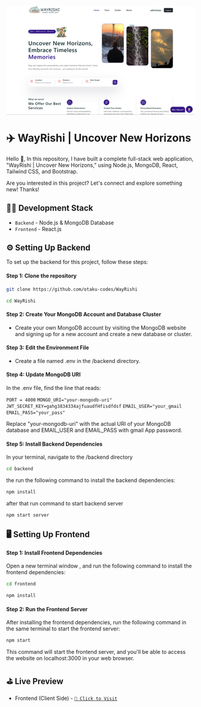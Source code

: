 ![Frontend Screenshot](https://raw.githubusercontent.com/otaku-codes/WayRishi/refs/heads/main/frontend/public/tour-images/Screenshot.png)

# ✈️ WayRishi | Uncover New Horizons

Hello 👋, In this repository, I have built a complete full-stack web application, "WayRishi | Uncover New Horizons," using Node.js, MongoDB, React, Tailwind CSS, and Bootstrap.

Are you interested in this project? Let's connect and explore something new! Thanks!

## 🧑‍💻 Development Stack

- `Backend` - Node.js & MongoDB Database
- `Frontend` - React.js

## ⚙️ Setting Up Backend

To set up the backend for this project, follow these steps:

#### Step 1: Clone the repository

```bash
git clone https://github.com/otaku-codes/WayRishi
```

```bash
cd WayRishi
```

#### Step 2: Create Your MongoDB Account and Database Cluster

- Create your own MongoDB account by visiting the MongoDB website and signing up for a new account and create a new database or cluster.

#### Step 3: Edit the Environment File

- Create a file named .env in the /backend directory.

#### Step 4: Update MongoDB URI

In the .env file, find the line that reads:

`PORT = 4000`
`MONGO_URI="your-mongodb-uri"`
`JWT_SECRET_KEY=gahg3834334ajfuaudfHfisdfdsf`
`EMAIL_USER="your_gmail`
`EMAIL_PASS="your_pass"`

Replace "your-mongodb-uri" with the actual URI of your MongoDB database and EMAIL_USER and EMAIL_PASS with gmail App password.

#### Step 5: Install Backend Dependencies

In your terminal, navigate to the /backend directory

```bash
cd backend
```

the run the following command to install the backend dependencies:

```bash
npm install
```

after that run command to start backend server

```bash
npm start server
```

## 🖥️ Setting Up Frontend

#### Step 1: Install Frontend Dependencies

Open a new terminal window , and run the following command to install the frontend dependencies:

```bash
cd frontend
```

```bash
npm install
```

#### Step 2: Run the Frontend Server

After installing the frontend dependencies, run the following command in the same terminal to start the frontend server:

```bash
npm start
```

This command will start the frontend server, and you'll be able to access the website on localhost:3000 in your web browser.

## ⛳️ Live Preview

- Frontend (Client Side) - [`🚀 Click to Visit`][frontend-link]

[frontend-link]: https://comingsoon.com
